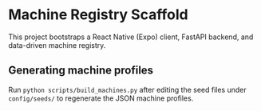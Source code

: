 # Machine Registry Scaffold

This project bootstraps a React Native (Expo) client, FastAPI backend, and
data-driven machine registry.

## Generating machine profiles

Run `python scripts/build_machines.py` after editing the seed files under
`config/seeds/` to regenerate the JSON machine profiles.

